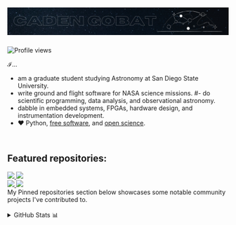 # <img src="img/header.png"/>

<img src="https://komarev.com/ghpvc/?username=cgobat&color=blue" alt="Profile views"/></p>

$\mathcal{I}$...

- am a graduate student studying Astronomy at San Diego State University.
- write ground and flight software for NASA science missions.
#- do scientific programming, data analysis, and observational astronomy.
- dabble in embedded systems, FPGAs, hardware design, and instrumentation development.
- &#x2764; Python, [free software](https://www.gnu.org/philosophy/free-sw.html), and [open science](https://science.nasa.gov/open-science/).

<br/>

## Featured repositories:

<a href="https://github.com/cgobat/asymmetric_uncertainty/" target="_blank">
  <img src="https://github-readme-stats.vercel.app/api/pin/?username=cgobat&repo=asymmetric_uncertainty"/>
</a>
<a href="https://github.com/cgobat/dark-GRBs" target="_blank">
  <img src="https://github-readme-stats.vercel.app/api/pin/?username=cgobat&repo=dark-GRBs">
</a>
<br/>
<a href="https://github.com/cgobat/XDBS/" target="_blank">
  <img src="https://github-readme-stats.vercel.app/api/pin/?username=cgobat&repo=XDBS"/>
</a>
<a href="https://github.com/cgobat/astro-instruments/" target="_blank">
  <img src="https://github-readme-stats.vercel.app/api/pin/?username=cgobat&repo=astro-instruments"/>
</a>
<br/>
<!-- <a href="https://gist.github.com/cgobat/5e32510aa0cfd2ddd8b576b414a93866" target="_blank">
  <img src="https://gists-readme.yizack.com/api/pin?user=cgobat&id=5e32510aa0cfd2ddd8b576b414a93866"/>
</a>
<a href="https://gist.github.com/cgobat/9d7f8957523f0ab925043231d431562f" target="_blank">
  <img src="https://gists-readme.yizack.com/api/pin?user=cgobat&id=9d7f8957523f0ab925043231d431562f"/>
</a>
<br/> -->
My Pinned repositories section below showcases some notable community projects I've contributed to.
<br/><br/>

<details>
<summary>GitHub Stats 📊</summary>
<p align="center">
  <img src="https://github-readme-stats.vercel.app/api?username=cgobat&show_icons=true&theme=dark&hide_rank=true&custom_title=%40cgobat%27s%20stats" alt="stats">
  <img src="https://github-readme-stats.vercel.app/api/top-langs/?username=cgobat&theme=dark&hide=jupyter%20notebook,mathematica&langs_count=4" alt="languages">
</p>
</details>
